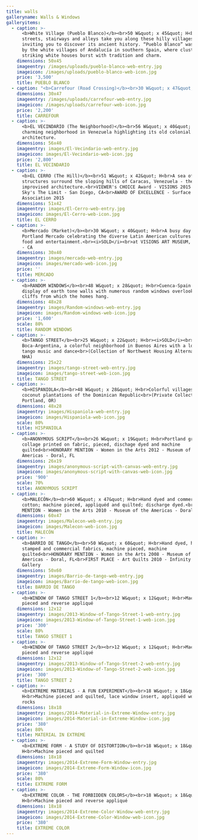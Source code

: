 ```yaml
---
title: walls
galleryname: Walls & Windows
galleryitems:
  - caption: >-
      <b>White Village (Pueblo Blanco)</b><br>50 W&quot; x 45&quot; H<br>Narrow
      streets, stairways and alleys take you along these hilly villages in Spain
      inviting you to discover its ancient history. “Pueblo Blanco” was inspired
      by the white villages of Andalucía in southern Spain, where clusters of
      striking white houses burst with tradition and charm.
    dimensions: 50x45
    imageentry: /images/uploads/pueblo-blanco-web-entry.jpg
    imageicon: /images/uploads/pueblo-blanco-web-icon.jpg
    price: '3,500'
    title: PUEBLO BLANCO
  - caption: "<b>Carrefour (Road Crossing)</b><br>30 W&quot; x 47&quot; H<br>Visiting France means aimless strolls through narrow and centuries old streets, viewing the old masters and modern art, savoring French cuisine, and listening to music in the squares. \rInspired by a street in the city of Lourdes, “Carrefour” could have been any other street in France."
    dimensions: 30x47
    imageentry: /images/uploads/carrefour-web-entry.jpg
    imageicon: /images/uploads/carrefour-web-icon.jpg
    price: '2,200'
    title: CARREFOUR
  - caption: >-
      <b>EL VECINDARIO (The Neighborhood)</b><br>56 W&quot; x 40&quot; H<br>A
      charming neighborhood in Venezuela highlighting its old colonial
      architecture.
    dimensions: 56x40
    imageentry: images/El-Vecindario-web-entry.jpg
    imageicon: images/El-Vecindario-web-icon.jpg
    price: '2,800'
    title: EL VECINDARIO
  - caption: >-
      <b>EL CERRO (The Hill)</b><br>51 W&quot; x 42&quot; H<br>A sea of jumbled
      structures surround the sloping hills of Caracas, Venezuela - the ultimate
      improvised architecture.<br>VIEWER's CHOICE Award - VISIONS 2015 - The
      Sky's The Limit - San Diego, CA<br>AWARD OF EXCELLENCE - Surface Design
      Association 2015
    dimensions: 51x42
    imageentry: images/El-Cerro-web-entry.jpg
    imageicon: images/El-Cerro-web-icon.jpg
    title: EL CERRO
  - caption: >-
      <b>Mercado (Market)</b><br>30 W&quot; x 40&quot; H<br>A busy day at the
      Portland Mercado celebrating the diverse Latin American cultures through
      food and entertainment.<br><i>SOLD</i><br>at VISIONS ART MUSEUM, San Diego
      - CA
    dimensions: 30x40
    imageentry: images/mercado-web-entry.jpg
    imageicon: images/mercado-web-icon.jpg
    price: ''
    title: MERCADO
  - caption: >-
      <b>RANDOM WINDOWS</b><br>48 W&quot; x 28&quot; H<br>Cuenca-Spain:  A
      display of earth tone walls with numerous random windows overlooking the
      cliffs from which the homes hang.
    dimensions: 48x28
    imageentry: images/Random-windows-web-entry.jpg
    imageicon: images/Random-windows-web-icon.jpg
    price: '1,600'
    scale: 80%
    title: RANDOM WINDOWS
  - caption: >-
      <b>TANGO STREET</b><br>25 W&quot; x 22&quot; H<br><i>SOLD</i><br>La
      Boca-Argentina, a colorful neighborhood in Buenos Aires with a love for
      tango music and dance<br>(Collection of Northwest Housing Alternatives -
      NHA)
    dimensions: 25x22
    imageentry: images/tango-street-web-entry.jpg
    imageicon: images/tango-street-web-icon.jpg
    title: TANGO STREET
  - caption: >-
      <b>HISPANIOLA</b><br>48 W&quot; x 28&quot; H<br>Colorful villages and
      coconut plantations of the Dominican Republic<br>(Private Collection,
      Portland, OR)
    dimensions: 48x28
    imageentry: images/Hispaniola-web-entry.jpg
    imageicon: images/Hispaniola-web-icon.jpg
    scale: 80%
    title: HISPANIOLA
  - caption: >-
      <b>ANONYMOUS SCRIPT</b><br>26 W&quot; x 19&quot; H<br>Portland graffitti
      collage printed on fabric, pieced, dischage dyed and machine
      quilted<br>HONORARY MENTION - Women in the Arts 2012 - Museum of the
      Americas - Doral, FL
    dimensions: 26x19
    imageentry: images/anonymous-script-with-canvas-web-entry.jpg
    imageicon: images/anonymous-script-with-canvas-web-icon.jpg
    price: '900'
    scale: 70%
    title: ANONYMOUS SCRIPT
  - caption: >-
      <b>MALECÓN</b><br>60 W&quot; x 47&quot; H<br>Hand dyed and commercial
      cotton; machine pieced, appliquéd and quilted; discharge dyed.<br>HONORARY
      MENTION - Women in the Arts 2010 - Museum of the Americas - Doral, FL
    dimensions: 60x47
    imageentry: images/Malecon-web-entry.jpg
    imageicon: images/Malecon-web-icon.jpg
    title: MALECÓN
  - caption: >-
      <b>BARRIO DE TANGO</b><br>50 W&quot; x 60&quot; H<br>Hand dyed, hand
      stamped and commercial fabrics, machine pieced, machine
      quilted<br>HONORARY MENTION - Women in the Arts 2008 - Museum of the
      Americas - Doral, FL<br>FIRST PLACE - Art Quilts 2010 - Infinity Art
      Gallery
    dimensions: 50x60
    imageentry: images/Barrio-de-tango-web-entry.jpg
    imageicon: images/Barrio-de-tango-web-icon.jpg
    title: BARRIO DE TANGO
  - caption: >-
      <b>WINDOW OF TANGO STREET 1</b><br>12 W&quot; x 12&quot; H<br>Machine
      pieced and reverse appliqué
    dimensions: 12x12
    imageentry: images/2013-Window-of-Tango-Street-1-web-entry.jpg
    imageicon: images/2013-Window-of-Tango-Street-1-web-icon.jpg
    price: '300'
    scale: 80%
    title: TANGO STREET 1
  - caption: >-
      <b>WINDOW OF TANGO STREET 2</b><br>12 W&quot; x 12&quot; H<br>Machine
      pieced and reverse appliqué
    dimensions: 12x12
    imageentry: images/2013-Window-of-Tango-Street-2-web-entry.jpg
    imageicon: images/2013-Window-of-Tango-Street-2-web-icon.jpg
    price: '300'
    title: TANGO STREET 2
  - caption: >-
      <b>EXTREME MATERIALS - A FUN EXPERIMENT</b><br>18 W&quot; x 18&quot;
      H<br>Machine pieced and quilted, lace window insert, appliquéd wood and
      rocks
    dimensions: 18x18
    imageentry: images/2014-Material-in-Extreme-Window-entry.jpg
    imageicon: images/2014-Material-in-Extreme-Window-icon.jpg
    price: '380'
    scale: 80%
    title: MATERIAL IN EXTREME
  - caption: >-
      <b>EXTREME FORM - A STUDY OF DISTORTION</b><br>18 W&quot; x 18&quot;
      H<br>Machine pieced and quilted
    dimensions: 18x18
    imageentry: images/2014-Extreme-Form-Window-entry.jpg
    imageicon: images/2014-Extreme-Form-Window-icon.jpg
    price: '380'
    scale: 80%
    title: EXTREME FORM
  - caption: >-
      <b>EXTREME COLOR - THE FORBIDDEN COLORS</b><br>18 W&quot; x 18&quot;
      H<br>Machine pieced and reverse appliqué
    dimensions: 18x18
    imageentry: images/2014-Extreme-Color-Window-web-entry.jpg
    imageicon: images/2014-Extreme-Color-Window-web-icon.jpg
    price: '380'
    title: EXTREME COLOR
---
```



